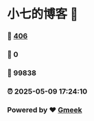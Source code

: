 # 小七的博客 :link:  
### :page_facing_up: [406](/tag.html) 
### :speech_balloon: 0 
### :hibiscus: 99838 
### :alarm_clock: 2025-05-09 17:24:10 
### Powered by :heart: [Gmeek](https://github.com/Meekdai/Gmeek)

